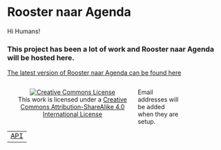 # Rooster naar Agenda

Hi Humans!

### This project has been a lot of work and Rooster naar Agenda will be hosted here. ###

[The latest version of Rooster naar Agenda can be found here](https://www.icloud.com/shortcuts/8b236e1997994bfd8ec3f0e54ebbf475)



<footer>


<p style="float:left; width: 60%; text-align:center;">
<a rel="license" href="http://creativecommons.org/licenses/by-sa/4.0/"><img alt="Creative Commons License" style="border-width:0" src="https://i.creativecommons.org/l/by-sa/4.0/88x31.png" /></a><br />This work is licensed under a <a rel="license" href="http://creativecommons.org/licenses/by-sa/4.0/">Creative Commons Attribution-ShareAlike 4.0 International License</a>
  
</p>
<p style="float:left; width: 20%;">
Email addresses will be added when they are setup.
</p>

  <font size="6" face="Courier New" color="Red">
  <table width="100%">

<tbody>
<tr>
<td><a href="https://mvan231.github.io/LatestRoosterAgenda.json">API</a></td>

</tr>
</tbody>
</table>
  </font>
</footer>
